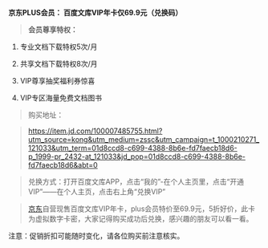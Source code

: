 **京东PLUS会员： 百度文库VIP年卡仅69.9元（兑换码）**

>   **会员尊享特权：**

1.  专业文档下载特权5次/月

2.  共享文档下载特权8次/月

3.  VIP尊享抽奖福利券惊喜

4.  VIP专区海量免费文档图书

>   购买地址：

>   https://item.jd.com/100007485755.html?utm_source=kong&utm_medium=zssc&utm_campaign=t_1000210271_121033&utm_term=01d8ccd8-c699-4388-8b6e-fd7faecb18d6-p_1999-pr_2432-at_121033&jd_pop=01d8ccd8-c699-4388-8b6e-fd7faecb18d6&abt=0

>   兑换方式：打开百度文库APP，点击“我的”-在个人主页里，点击“开通VIP”——在个人主页，点击右上角“兑换VIP”

>   [京东](https://go.smzdm.com/25268502e7be004f/ca_aa_yh_5375_22023927_10053_3357_5718_0)自营现售百度文库VIP年卡，plus会员特价至69.9元，5折好价，此卡为虚拟数字卡密，大家记得购买成功后兑换，感兴趣的朋友可以看一看。

注意：促销折扣可能随时变化，请各位购买前注意核实。
